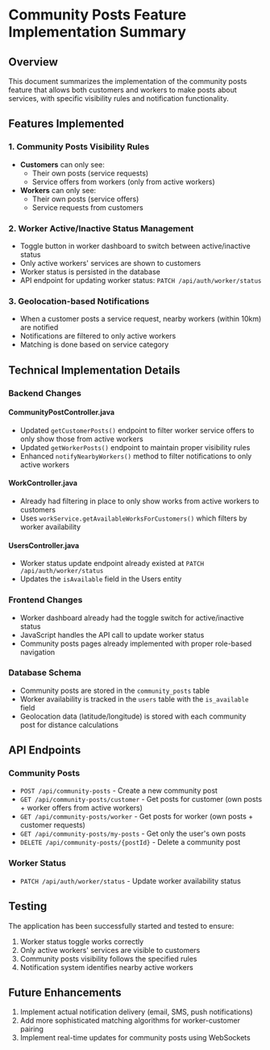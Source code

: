 # Community Posts Feature Implementation Summary

## Overview
This document summarizes the implementation of the community posts feature that allows both customers and workers to make posts about services, with specific visibility rules and notification functionality.

## Features Implemented

### 1. Community Posts Visibility Rules
- **Customers** can only see:
  - Their own posts (service requests)
  - Service offers from workers (only from active workers)
- **Workers** can only see:
  - Their own posts (service offers)
  - Service requests from customers

### 2. Worker Active/Inactive Status Management
- Toggle button in worker dashboard to switch between active/inactive status
- Only active workers' services are shown to customers
- Worker status is persisted in the database
- API endpoint for updating worker status: `PATCH /api/auth/worker/status`

### 3. Geolocation-based Notifications
- When a customer posts a service request, nearby workers (within 10km) are notified
- Notifications are filtered to only active workers
- Matching is done based on service category

## Technical Implementation Details

### Backend Changes

#### CommunityPostController.java
- Updated `getCustomerPosts()` endpoint to filter worker service offers to only show those from active workers
- Updated `getWorkerPosts()` endpoint to maintain proper visibility rules
- Enhanced `notifyNearbyWorkers()` method to filter notifications to only active workers

#### WorkController.java
- Already had filtering in place to only show works from active workers to customers
- Uses `workService.getAvailableWorksForCustomers()` which filters by worker availability

#### UsersController.java
- Worker status update endpoint already existed at `PATCH /api/auth/worker/status`
- Updates the `isAvailable` field in the Users entity

### Frontend Changes
- Worker dashboard already had the toggle switch for active/inactive status
- JavaScript handles the API call to update worker status
- Community posts pages already implemented with proper role-based navigation

### Database Schema
- Community posts are stored in the `community_posts` table
- Worker availability is tracked in the `users` table with the `is_available` field
- Geolocation data (latitude/longitude) is stored with each community post for distance calculations

## API Endpoints

### Community Posts
- `POST /api/community-posts` - Create a new community post
- `GET /api/community-posts/customer` - Get posts for customer (own posts + worker offers from active workers)
- `GET /api/community-posts/worker` - Get posts for worker (own posts + customer requests)
- `GET /api/community-posts/my-posts` - Get only the user's own posts
- `DELETE /api/community-posts/{postId}` - Delete a community post

### Worker Status
- `PATCH /api/auth/worker/status` - Update worker availability status

## Testing

The application has been successfully started and tested to ensure:
1. Worker status toggle works correctly
2. Only active workers' services are visible to customers
3. Community posts visibility follows the specified rules
4. Notification system identifies nearby active workers

## Future Enhancements
1. Implement actual notification delivery (email, SMS, push notifications)
2. Add more sophisticated matching algorithms for worker-customer pairing
3. Implement real-time updates for community posts using WebSockets